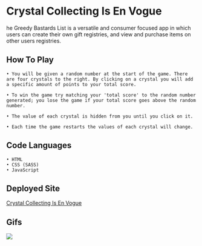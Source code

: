 # Crystal Collecting Is En Vogue

he Greedy Bastards List is a versatile and consumer focused app in which users can create their own gift registries, and view and purchase items on other users registries.

## How To Play

    • You will be given a random number at the start of the game. There are four crystals to the right. By clicking on a crystal you will add a specific amount of points to your total score.

    • To win the game try matching your 'total score' to the random number generated; you lose the game if your total score goes above the random number.

    • The value of each crystal is hidden from you until you click on it.

    • Each time the game restarts the values of each crystal will change.

## Code Languages

    • HTML
    • CSS (SASS)
    • JavaScript

## Deployed Site

[Crystal Collecting Is En Vogue](https://arohadobson.github.io/unit-4-game/)

## Gifs

![](CrystalCollector.gif)
